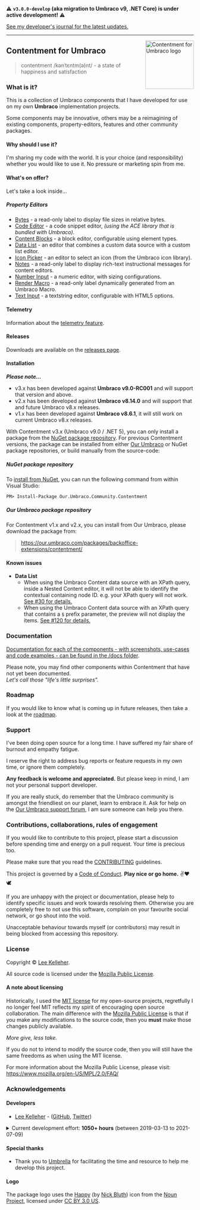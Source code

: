 :warning: **`v3.0.0-develop` (aka migration to Umbraco v9, .NET Core) is under active development!** :warning:

[See my developer's journal for the latest updates.](https://github.com/leekelleher/umbraco-contentment/discussions/105)

---

<img src="../docs/assets/img/logo.png" alt="Contentment for Umbraco logo" title="A state of Umbraco happiness." height="130" align="right">

## Contentment for Umbraco

> contentment /kənˈtɛntm(ə)nt/ - a state of happiness and satisfaction

### What is it?

This is a collection of Umbraco components that I have developed for use on my own **Umbraco** implementation projects.

Some components may be innovative, others may be a reimagining of existing components, property-editors, features and other community packages.


#### Why should I use it?

I'm sharing my code with the world. It is your choice (and responsibility) whether you would like to use it.
No pressure or marketing spin from me.


#### What's on offer?

Let's take a look inside...

##### Property Editors

- [Bytes](../docs/editors/bytes.md) - a read-only label to display file sizes in relative bytes.
- [Code Editor](../docs/editors/code-editor.md) - a code snippet editor, _(using the ACE library that is bundled with Umbraco)._
- [Content Blocks](../docs/editors/content-blocks.md) - a block editor, configurable using element types.
- [Data List](../docs/editors/data-list.md) - an editor that combines a custom data source with a custom list editor.
- [Icon Picker](../docs/editors/icon-picker.md) - an editor to select an icon (from the Umbraco icon library).
- [Notes](../docs/editors/notes.md) - a read-only label to display rich-text instructional messages for content editors.
- [Number Input](../docs/editors/number-input.md) - a numeric editor, with sizing configurations.
- [Render Macro](../docs/editors/render-macro.md) - a read-only label dynamically generated from an Umbraco Macro.
- [Text Input](../docs/editors/text-input.md) - a textstring editor, configurable with HTML5 options.

#### Telemetry

Information about the [telemetry feature](../docs/telemetry.md).

#### Releases

Downloads are available on the [releases page](https://github.com/leekelleher/umbraco-contentment/releases).

#### Installation

_**Please note...**_

- v3.x has been developed against **Umbraco v9.0-RC001** and will support that version and above.
- v2.x has been developed against **Umbraco v8.14.0** and will support that and future Umbraco v8.x releases.
- v1.x has been developed against **Umbraco v8.6.1**, it will still work on current Umbraco v8.x releases.

With Contentment v3.x (Umbraco v9.0 / .NET 5), you can only install a package from the [NuGet package repository](https://www.nuget.org/packages/Our.Umbraco.Community.Contentment). For previous Contentment versions, the package can be installed from either [Our Umbraco](https://our.umbraco.com/packages/backoffice-extensions/contentment/) or NuGet package repositories, or build manually from the source-code:

##### NuGet package repository

To [install from NuGet](https://www.nuget.org/packages/Our.Umbraco.Community.Contentment), you can run the following command from within Visual Studio:

    PM> Install-Package Our.Umbraco.Community.Contentment

##### Our Umbraco package repository

For Contentment v1.x and v2.x, you can install from Our Umbraco, please download the package from:

> <https://our.umbraco.com/packages/backoffice-extensions/contentment/>

#### Known issues

- **Data List**
  - When using the Umbraco Content data source with an XPath query, inside a Nested Content editor, it will not be able to identify the contextual containing node ID. e.g. your XPath query will not work. [See #30 for details.](https://github.com/leekelleher/umbraco-contentment/issues/30)
  - When using the Umbraco Content data source with an XPath query that contains a `$` prefix parameter, the preview will not display the items. [See #120 for details.](https://github.com/leekelleher/umbraco-contentment/issues/120)


### Documentation

[Documentation for each of the components - with screenshots, use-cases and code examples - can be found in the /docs folder](../docs/).

Please note, you may find other components within Contentment that have not yet been documented.<br>
_Let's call those "life's little surprises"._


### Roadmap

If you would like to know what is coming up in future releases, then take a look at the [roadmap](ROADMAP.md).


### Support

I've been doing open source for a long time. I have suffered my fair share of burnout and empathy fatigue.

I reserve the right to address bug reports or feature requests in my own time, or ignore them completely.

**Any feedback is welcome and appreciated.** But please keep in mind, I am not your personal support developer.

If you are really stuck, do remember that the Umbraco community is amongst the friendliest on our planet, learn to embrace it. 
Ask for help on the [Our Umbraco support forum](https://our.umbraco.com/), I am sure someone can help you there.


### Contributions, collaborations, rules of engagement

If you would like to contribute to this project, please start a discussion before spending time and energy on a pull request. Your time is precious too.

Please make sure that you read the [CONTRIBUTING](CONTRIBUTING.md) guidelines.

This project is governed by a [Code of Conduct](CODE_OF_CONDUCT.md). **Play nice or go home.** :v::heart::dove:

If you are unhappy with the project or documentation, please help to identify specific issues and work towards resolving them.
Otherwise you are completely free to not use this software, complain on your favourite social network, or go shout into the void.

Unacceptable behaviour towards myself (or contributors) may result in being blocked from accessing this repository.


### License

Copyright &copy; [Lee Kelleher](https://leekelleher.com).

All source code is licensed under the [Mozilla Public License](../LICENSE).

#### A note about licensing

Historically, I used the [MIT license](https://opensource.org/licenses/MIT) for my open-source projects, regretfully I no longer feel MIT reflects my spirit of encouraging open source collaboration.
The main difference with the [Mozilla Public License](https://opensource.org/licenses/MPL-2.0) is that if you make any modifications to the source code, then you **must** make those changes publicly available.

_More give, less take._

If you do not to intend to modify the source code, then you will still have the same freedoms as when using the MIT license.

For more information about the Mozilla Public License, please visit: <https://www.mozilla.org/en-US/MPL/2.0/FAQ/>


### Acknowledgements

#### Developers

- [Lee Kelleher](https://leekelleher.com) - ([GitHub](https://github.com/leekelleher), [Twitter](https://twitter.com/leekelleher))

<details>
<summary>Current development effort: <b>1050+ hours</b> (between 2019-03-13 to 2021-07-09)</summary>

_To give you an idea of how much human developer time/effort has been put into making this package._

</details>


#### Special thanks

- Thank you to [Umbrella](https://umbrellainc.co.uk) for facilitating the time and resource to help me develop this project.


#### Logo

The package logo uses the [Happy](https://thenounproject.com/term/happy/375493/) (by [Nick Bluth](https://thenounproject.com/nickbluth/)) icon from the [Noun Project](https://thenounproject.com), licensed under [CC BY 3.0 US](https://creativecommons.org/licenses/by/3.0/us/).
